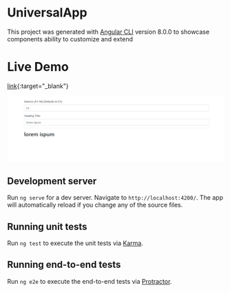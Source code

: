 # UniversalApp

This project was generated with [Angular CLI](https://github.com/angular/angular-cli) version 8.0.0 to showcase components ability to customize and extend

# Live Demo

[link](https://akshay3001.github.io/universal-angular-app/){:target="_blank"}

![Universal Heading Widget](./universal-heading-widget.png)

## Development server

Run `ng serve` for a dev server. Navigate to `http://localhost:4200/`. The app will automatically reload if you change any of the source files.

## Running unit tests

Run `ng test` to execute the unit tests via [Karma](https://karma-runner.github.io).

## Running end-to-end tests

Run `ng e2e` to execute the end-to-end tests via [Protractor](http://www.protractortest.org/).
